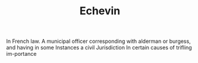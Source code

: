 ---
title: Echevin
letter: E
permalink: "/definitions/bld-echevin.html"
body: In French law. A municipal officer corresponding with alderman or burgess, and
  having in some Instances a civil Jurisdiction In certain causes of trifling im-portance
published_at: '2018-07-07'
source: Black's Law Dictionary 2nd Ed (1910)
layout: post
---